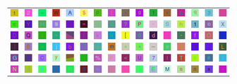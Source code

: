 <table>
<tr>
<td><img src="74.gif"></td>
<td><img src="32.gif"></td>
<td><img src="3E.gif"></td>
<td><img src="57.gif"></td>
<td><img src="41.gif"></td>
<td><img src="24.gif"></td>
<td><img src="70.gif"></td>
<td><img src="7B.gif"></td>
<td><img src="27.gif"></td>
<td><img src="67.gif"></td>
<td><img src="21.gif"></td>
<td><img src="76.gif"></td>
<td><img src="26.gif"></td>
<td><img src="71.gif"></td>
<td><img src="33.gif"></td>
<td><img src="gr2.gif"></td>
</tr>
<tr>
<td><img src="63.gif"></td>
<td><img src="59.gif"></td>
<td><img src="48.gif"></td>
<td><img src="39.gif"></td>
<td><img src="3B.gif"></td>
<td><img src="3D.gif"></td>
<td><img src="36.gif"></td>
<td><img src="38.gif"></td>
<td><img src="3F.gif"></td>
<td><img src="50.gif"></td>
<td><img src="22.gif"></td>
<td><img src="53.gif"></td>
<td><img src="68.gif"></td>
<td><img src="31.gif"></td>
<td><img src="6F.gif"></td>
<td><img src="58.gif"></td>
</tr>
<tr>
<td><img src="44.gif"></td>
<td><img src="51.gif"></td>
<td><img src="29.gif"></td>
<td><img src="7E.gif"></td>
<td><img src="gr3.gif"></td>
<td><img src="7C.gif"></td>
<td><img src="6B.gif"></td>
<td><img src="75.gif"></td>
<td><img src="5B.gif"></td>
<td><img src="30.gif"></td>
<td><img src="64.gif"></td>
<td><img src="49.gif"></td>
<td><img src="2D.gif"></td>
<td><img src="66.gif"></td>
<td><img src="4F.gif"></td>
<td><img src="72.gif"></td>
</tr>
<tr>
<td><img src="5D.gif"></td>
<td><img src="42.gif"></td>
<td><img src="65.gif"></td>
<td><img src="6A.gif"></td>
<td><img src="62.gif"></td>
<td><img src="3A.gif"></td>
<td><img src="69.gif"></td>
<td><img src="6D.gif"></td>
<td><img src="2B.gif"></td>
<td><img src="5E.gif"></td>
<td><img src="5F.gif"></td>
<td><img src="61.gif"></td>
<td><img src="28.gif"></td>
<td><img src="5A.gif"></td>
<td><img src="4A.gif"></td>
<td><img src="4C.gif"></td>
</tr>
<tr>
<td><img src="47.gif"></td>
<td><img src="40.gif"></td>
<td><img src="43.gif"></td>
<td><img src="79.gif"></td>
<td><img src="gr1.gif"></td>
<td><img src="60.gif"></td>
<td><img src="25.gif"></td>
<td><img src="46.gif"></td>
<td><img src="3C.gif"></td>
<td><img src="55.gif"></td>
<td><img src="37.gif"></td>
<td><img src="6C.gif"></td>
<td><img src="54.gif"></td>
<td><img src="56.gif"></td>
<td><img src="23.gif"></td>
<td><img src="2F.gif"></td>
</tr>
<tr>
<td><img src="4E.gif"></td>
<td><img src="34.gif"></td>
<td><img src="4B.gif"></td>
<td><img src="2A.gif"></td>
<td><img src="52.gif"></td>
<td><img src="35.gif"></td>
<td><img src="77.gif"></td>
<td><img src="7A.gif"></td>
<td><img src="2C.gif"></td>
<td><img src="7D.gif"></td>
<td><img src="45.gif"></td>
<td><img src="4D.gif"></td>
<td><img src="73.gif"></td>
<td><img src="6E.gif"></td>
<td><img src="78.gif"></td>
<td><img src="2E.gif"></td>
</tr>
</table>
